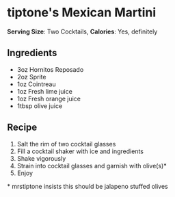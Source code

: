 # tiptone's Mexican Martini

**Serving Size**: Two Cocktails, **Calories**: Yes, definitely

## Ingredients

- 3oz Hornitos Reposado
- 2oz Sprite
- 1oz Cointreau
- 1oz Fresh lime juice
- 1oz Fresh orange juice
- 1tbsp olive juice

## Recipe

1. Salt the rim of two cocktail glasses
2. Fill a cocktail shaker with ice and ingredients
3. Shake vigorously
4. Strain into cocktail glasses and garnish with olive(s)*
5. Enjoy

\* mrstiptone insists this should be jalapeno stuffed olives
